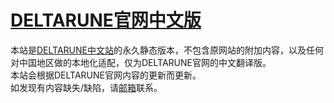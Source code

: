 # [DELTARUNE官网中文版](https://deltarune-cn.github.io)
本站是[DELTARUNE中文站](https://xitieshiz.github.io)的永久静态版本，不包含原网站的附加内容，以及任何对中国地区做的本地化适配，仅为DELTARUNE官网的中文翻译版。  
本站会根据DELTARUNE官网内容的更新而更新。  
如发现有内容缺失/缺陷，请[邮箱](mailto:deltarune.cn@outlook.com)联系。
